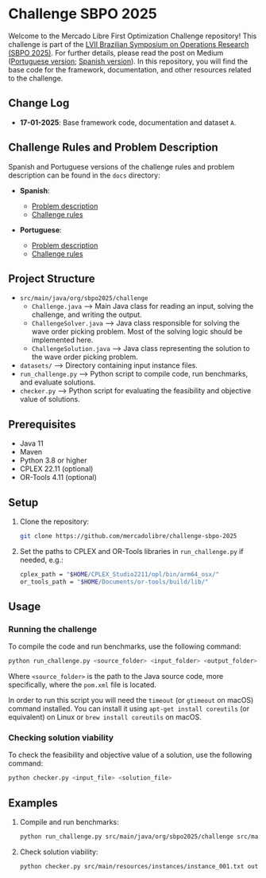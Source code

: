 # Challenge SBPO 2025

Welcome to the Mercado Libre First Optimization Challenge repository! This challenge is part of the [LVII Brazilian Symposium on Operations Research (SBPO 2025)](https://sbpo2025.galoa.com.br/sbpo-2025/page/5407-home). For further details, please read the post on Medium ([Portuguese version](https://medium.com/mercadolibre-tech/desafio-mercado-livre-de-otimiza%C3%A7%C3%A3o-3a4009607ee3); [Spanish version](https://medium.com/mercadolibre-tech/primer-desaf%C3%ADo-mercado-libre-de-optimizaci%C3%B3n-e8dad236054c)).
In this repository, you will find the base code for the framework, documentation, and other resources related to the challenge.

## Change Log

- **17-01-2025**: Base framework code, documentation and dataset `A`.

## Challenge Rules and Problem Description

Spanish and Portuguese versions of the challenge rules and problem description can be found in the `docs` directory:

- **Spanish**:
  - [Problem description](docs/es_problem_description.pdf)
  - [Challenge rules](docs/es_challenge_rules.pdf)


- **Portuguese**:
  - [Problem description](docs/pt_problem_description.pdf)
  - [Challenge rules](docs/pt_challenge_rules.pdf)

## Project Structure

- `src/main/java/org/sbpo2025/challenge`
  - `Challenge.java` ⟶ Main Java class for reading an input, solving the challenge, and writing the output.
  - `ChallengeSolver.java` ⟶ Java class responsible for solving the wave order picking problem. Most of the solving logic should be implemented here.
  - `ChallengeSolution.java` ⟶ Java class representing the solution to the wave order picking problem.
- `datasets/` ⟶ Directory containing input instance files.
- `run_challenge.py` ⟶ Python script to compile code, run benchmarks, and evaluate solutions.
- `checker.py` ⟶ Python script for evaluating the feasibility and objective value of solutions.

## Prerequisites

- Java 11
- Maven
- Python 3.8 or higher
- CPLEX 22.11 (optional)
- OR-Tools 4.11 (optional)

## Setup

1. Clone the repository:
    ```sh
    git clone https://github.com/mercadolibre/challenge-sbpo-2025
    ```
2. Set the paths to CPLEX and OR-Tools libraries in `run_challenge.py` if needed, e.g.:
    ```sh
    cplex_path = "$HOME/CPLEX_Studio2211/opl/bin/arm64_osx/"
    or_tools_path = "$HOME/Documents/or-tools/build/lib/"
    ```

## Usage

### Running the challenge

To compile the code and run benchmarks, use the following command:
```sh
python run_challenge.py <source_folder> <input_folder> <output_folder>
```
Where `<source_folder>` is the path to the Java source code, more specifically, where the `pom.xml` file is located.

In order to run this script you will need the `timeout` (or `gtimeout` on macOS) command installed. You can install it using `apt-get install coreutils` (or equivalent) on Linux or `brew install coreutils` on macOS.

### Checking solution viability

To check the feasibility and objective value of a solution, use the following command:
```sh
python checker.py <input_file> <solution_file>
```

## Examples

1. Compile and run benchmarks:
    ```sh
    python run_challenge.py src/main/java/org/sbpo2025/challenge src/main/resources/instances output
    ```
   
2. Check solution viability:
    ```sh
    python checker.py src/main/resources/instances/instance_001.txt output/instance_001.txt
    ```

